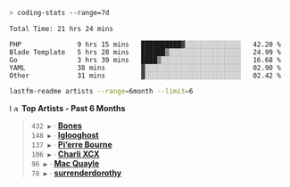 ```zsh
> coding-stats --range=7d
```

<!--START_SECTION:waka-->

```text
Total Time: 21 hrs 24 mins

PHP              9 hrs 15 mins   ██████████▓░░░░░░░░░░░░░░   42.20 %
Blade Template   5 hrs 28 mins   ██████▒░░░░░░░░░░░░░░░░░░   24.99 %
Go               3 hrs 39 mins   ████▒░░░░░░░░░░░░░░░░░░░░   16.68 %
YAML             38 mins         ▓░░░░░░░░░░░░░░░░░░░░░░░░   02.90 %
Other            31 mins         ▓░░░░░░░░░░░░░░░░░░░░░░░░   02.42 %
```

<!--END_SECTION:waka-->

```zsh
lastfm-readme artists --range=6month --limit=6
```

<!--START_LASTFM_ARTISTS:{"period": "6month", "rows": 6}-->
<a href="https://last.fm" target="_blank"><img src="https://user-images.githubusercontent.com/17434202/215290617-e793598d-d7c9-428f-9975-156db1ba89cc.svg" alt="Last.fm Logo" width="18" height="13"/></a> **Top Artists - Past 6 Months**

> `432 ▶️` ∙ **[Bones](https://www.last.fm/music/Bones)**<br/>
> `148 ▶️` ∙ **[Iglooghost](https://www.last.fm/music/Iglooghost)**<br/>
> `137 ▶️` ∙ **[Pi’erre Bourne](https://www.last.fm/music/Pi%E2%80%99erre+Bourne)**<br/>
> `106 ▶️` ∙ **[Charli XCX](https://www.last.fm/music/Charli+XCX)**<br/>
> `96 ▶️` ∙ **[Mac Quayle](https://www.last.fm/music/Mac+Quayle)**<br/>
> `78 ▶️` ∙ **[surrenderdorothy](https://www.last.fm/music/surrenderdorothy)**<br/>
<!--END_LASTFM_ARTISTS-->
